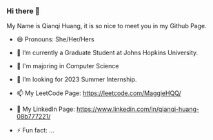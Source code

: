 ### Hi there 👋

My Name is Qianqi Huang, it is so nice to meet you in my Github Page.

- 😄 Pronouns: She/Her/Hers
- 🔭 I’m currently a Graduate Student at Johns Hopkins University.
- 🌱 I'm majoring in Computer Science
- 🤔 I’m looking for 2023 Summer Internship. 
- 📫 My LeetCode Page: https://leetcode.com/MaggieHQQ/
- :love_letter: My LinkedIn Page: https://www.linkedin.com/in/qianqi-huang-08b777221/

- ⚡ Fun fact: ...
